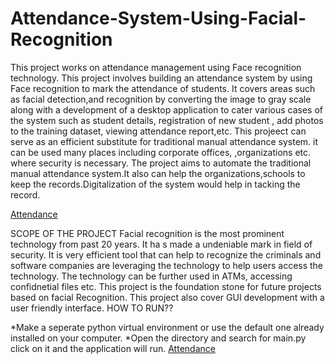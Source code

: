 # Attendance-System-Using-Facial-Recognition
This project works on attendance management using Face recognition technology.
This project involves building an attendance system by using Face recognition to mark the attendance of students. 
It covers  areas such as facial detection,and recognition by converting the image to gray scale along with a development of a 
desktop application to cater various cases of the system such as student details, registration of new student , add photos to the training dataset,
viewing attendance report,etc.
This projeect can serve as an efficient substitute for traditional manual attendance system. it can be used many places including corporate offices,
,organizations etc. where security is necessary.
The project aims to automate the traditional manual attendance system.It also can help the organizations,schools to keep the records.Digitalization of the system
would help in tacking the record.

[Attendance](https://user-images.githubusercontent.com/91027094/170967071-2a50c280-1127-4c78-a269-0747bb99682d.png)



SCOPE OF THE PROJECT
Facial recognition is the most prominent technology from past 20 years. It ha s made a undeniable mark in field of security. 
It is very efficient tool that can help to recognize the criminals and software companies are leveraging the technology to help users access the technology.
The technology can be further used in ATMs, accessing confidnetial files etc. This project is the foundation stone for future projects based on 
facial Recognition.
This project also cover GUI development with a user friendly interface.
HOW TO RUN??

*Make a seperate python virtual environment or use the default one already installed on your 
computer.
*Open the directory and search for main.py click on it and the application will run.
[Attendance](https://user-images.githubusercontent.com/91027094/170967071-2a50c280-1127-4c78-a269-0747bb99682d.png)
